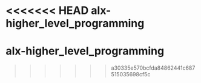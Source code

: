 <<<<<<< HEAD
alx-higher_level_programming
=======
# alx-higher_level_programming
>>>>>>> a30335e570bcfda84862441c687515035698cf5c
